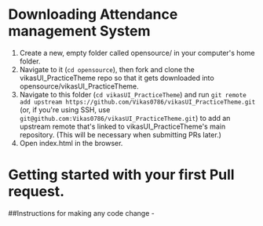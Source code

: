 # Downloading Attendance management System

1. Create a new, empty folder called opensource/ in your computer's home folder.
2. Navigate to it (`cd opensource`), then fork and clone the vikasUI_PracticeTheme repo so that it gets downloaded into opensource/vikasUI_PracticeTheme.
3. Navigate to this folder (`cd vikasUI_PracticeTheme`) and run `git remote add upstream https://github.com/Vikas0786/vikasUI_PracticeTheme.git` (or, if you're using SSH, use `git@github.com:Vikas0786/vikasUI_PracticeTheme.git`) to add an upstream remote that's linked to vikasUI_PracticeTheme's main repository. (This will be necessary when submitting PRs later.)
4. Open index.html in the browser.

# Getting started with your first Pull request.

##Instructions for making any code change -
